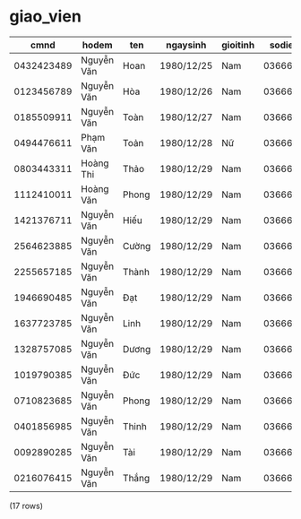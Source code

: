 giao_vien
=========

|    cmnd    |     hodem      |   ten    |  ngaysinh  | gioitinh | sodienthoai |         email          |    diachi    |   tinhtrang    | user_id | loai_giao_vien_id |
|------------|----------------|----------|------------|----------|-------------|------------------------|--------------|----------------|---------|-------------------|
| 0432423489 | Nguyễn Văn  | Hoan     | 1980/12/25 | Nam      | 03666959560 | linhnv.teky@gmail.com  | Hải Phòng | Hoạt động | 3       | 1                 |
| 0123456789 | Nguyễn Văn  | Hòa     | 1980/12/26 | Nam      | 03666959561 | vanhoan98.hp@gmail.com | Hải Phòng | Hoạt động | 8       | 2                 |
| 0185509911 | Nguyễn Văn  | Toàn    | 1980/12/27 | Nam      | 03666959562 | test@gmail.com         | Hải Phòng | Hoạt động | 36      | 1                 |
| 0494476611 | Phạm Văn    | Toản   | 1980/12/28 | Nữ     | 03666959563 | test@gmail.com         | Hải Phòng | Hoạt động | 37      | 1                 |
| 0803443311 | Hoàng Thi     | Thảo   | 1980/12/29 | Nam      | 03666959564 | test@gmail.com         | Hải Phòng | Hoạt động | 38      | 2                 |
| 1112410011 | Hoàng Văn    | Phong    | 1980/12/29 | Nam      | 03666959565 | test@gmail.com         | Hải Phòng | Hoạt động | 39      | 1                 |
| 1421376711 | Nguyễn Văn  | Hiếu   | 1980/12/29 | Nam      | 03666959566 | test@gmail.com         | Hải Phòng | Hoạt động | 40      | 1                 |
| 2564623885 | Nguyễn Văn  | Cường | 1980/12/29 | Nam      | 03666959567 | test@gmail.com         | Hải Phòng | Hoạt động | 41      | 2                 |
| 2255657185 | Nguyễn Văn  | Thành   | 1980/12/29 | Nam      | 03666959568 | test@gmail.com         | Hải Phòng | Hoạt động | 42      | 1                 |
| 1946690485 | Nguyễn Văn  | Đạt   | 1980/12/29 | Nam      | 03666959569 | test@gmail.com         | Hải Phòng | Hoạt động | 43      | 1                 |
| 1637723785 | Nguyễn Văn  | Linh     | 1980/12/29 | Nam      | 03666959570 | test@gmail.com         | Hải Phòng | Hoạt động | 44      | 2                 |
| 1328757085 | Nguyễn Văn  | Dương  | 1980/12/29 | Nam      | 03666959571 | test@gmail.com         | Hải Phòng | Hoạt động | 45      | 1                 |
| 1019790385 | Nguyễn Văn  | Đức   | 1980/12/29 | Nam      | 03666959572 | test@gmail.com         | Hải Phòng | Hoạt động | 46      | 1                 |
| 0710823685 | Nguyễn Văn  | Phong    | 1980/12/29 | Nam      | 03666959573 | test@gmail.com         | Hải Phòng | Hoạt động | 47      | 2                 |
| 0401856985 | Nguyễn Văn  | Thinh    | 1980/12/29 | Nam      | 03666959574 | test@gmail.com         | Hải Phòng | Hoạt động | 48      | 1                 |
| 0092890285 | Nguyễn Văn  | Tài     | 1980/12/29 | Nam      | 03666959575 | test@gmail.com         | Hải Phòng | Hoạt động | 49      | 1                 |
| 0216076415 | Nguyễn Văn  | Thắng  | 1980/12/29 | Nam      | 03666959576 | test@gmail.com         | Hải Phòng | Hoạt động | 50      | 2                 |
(17 rows)

